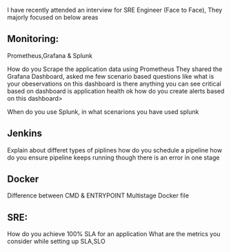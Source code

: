 I have recently attended an interview for SRE Engineer (Face to Face), They majorly focused on below areas

## Monitoring:
Prometheus,Grafana & Splunk

How do you Scrape the application data using Prometheus 
They shared the Grafana Dashboard, asked me few scenario based questions like 
 what is your obeservations on this dashboard 
 is there anything you can see critical based on dashboard
 is application health ok
 how do you create alerts based on this dashboard>

When do you use Splunk, in what scenarions you have used splunk


## Jenkins

Explain about differet types of piplines
how do you schedule a pipeline
how do you ensure pipeline keeps running though there is an error in one stage 

## Docker

Difference between CMD & ENTRYPOINT
Multistage Docker file

## SRE:
How do you achieve 100% SLA for an application
What are the metrics you consider while setting up SLA,SLO

